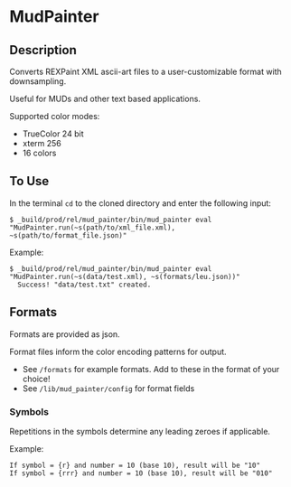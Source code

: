# MudPainter

## Description

Converts REXPaint XML ascii-art files to a user-customizable format with downsampling.

Useful for MUDs and other text based applications.

Supported color modes:

- TrueColor 24 bit
- xterm 256
- 16 colors

## To Use

In the terminal `cd` to the cloned directory and enter the following input:

```
$ _build/prod/rel/mud_painter/bin/mud_painter eval "MudPainter.run(~s(path/to/xml_file.xml), ~s(path/to/format_file.json)"
```

Example:

```
$ _build/prod/rel/mud_painter/bin/mud_painter eval "MudPainter.run(~s(data/test.xml), ~s(formats/leu.json))"
  Success! "data/test.txt" created.
```

## Formats

Formats are provided as json.

Format files inform the color encoding patterns for output.

- See `/formats` for example formats. Add to these in the format of your choice!
- See `/lib/mud_painter/config` for format fields

### Symbols

Repetitions in the symbols determine any leading zeroes if applicable.

Example:

```
If symbol = {r} and number = 10 (base 10), result will be "10"
If symbol = {rrr} and number = 10 (base 10), result will be "010"
```
